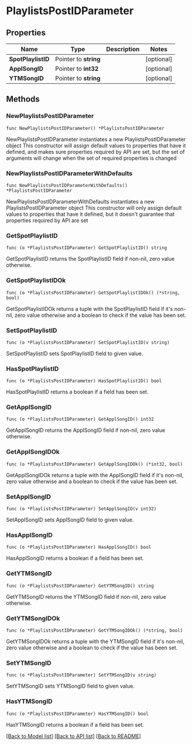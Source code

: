 # PlaylistsPostIDParameter

## Properties

Name | Type | Description | Notes
------------ | ------------- | ------------- | -------------
**SpotPlaylistID** | Pointer to **string** |  | [optional] 
**ApplSongID** | Pointer to **int32** |  | [optional] 
**YTMSongID** | Pointer to **string** |  | [optional] 

## Methods

### NewPlaylistsPostIDParameter

`func NewPlaylistsPostIDParameter() *PlaylistsPostIDParameter`

NewPlaylistsPostIDParameter instantiates a new PlaylistsPostIDParameter object
This constructor will assign default values to properties that have it defined,
and makes sure properties required by API are set, but the set of arguments
will change when the set of required properties is changed

### NewPlaylistsPostIDParameterWithDefaults

`func NewPlaylistsPostIDParameterWithDefaults() *PlaylistsPostIDParameter`

NewPlaylistsPostIDParameterWithDefaults instantiates a new PlaylistsPostIDParameter object
This constructor will only assign default values to properties that have it defined,
but it doesn't guarantee that properties required by API are set

### GetSpotPlaylistID

`func (o *PlaylistsPostIDParameter) GetSpotPlaylistID() string`

GetSpotPlaylistID returns the SpotPlaylistID field if non-nil, zero value otherwise.

### GetSpotPlaylistIDOk

`func (o *PlaylistsPostIDParameter) GetSpotPlaylistIDOk() (*string, bool)`

GetSpotPlaylistIDOk returns a tuple with the SpotPlaylistID field if it's non-nil, zero value otherwise
and a boolean to check if the value has been set.

### SetSpotPlaylistID

`func (o *PlaylistsPostIDParameter) SetSpotPlaylistID(v string)`

SetSpotPlaylistID sets SpotPlaylistID field to given value.

### HasSpotPlaylistID

`func (o *PlaylistsPostIDParameter) HasSpotPlaylistID() bool`

HasSpotPlaylistID returns a boolean if a field has been set.

### GetApplSongID

`func (o *PlaylistsPostIDParameter) GetApplSongID() int32`

GetApplSongID returns the ApplSongID field if non-nil, zero value otherwise.

### GetApplSongIDOk

`func (o *PlaylistsPostIDParameter) GetApplSongIDOk() (*int32, bool)`

GetApplSongIDOk returns a tuple with the ApplSongID field if it's non-nil, zero value otherwise
and a boolean to check if the value has been set.

### SetApplSongID

`func (o *PlaylistsPostIDParameter) SetApplSongID(v int32)`

SetApplSongID sets ApplSongID field to given value.

### HasApplSongID

`func (o *PlaylistsPostIDParameter) HasApplSongID() bool`

HasApplSongID returns a boolean if a field has been set.

### GetYTMSongID

`func (o *PlaylistsPostIDParameter) GetYTMSongID() string`

GetYTMSongID returns the YTMSongID field if non-nil, zero value otherwise.

### GetYTMSongIDOk

`func (o *PlaylistsPostIDParameter) GetYTMSongIDOk() (*string, bool)`

GetYTMSongIDOk returns a tuple with the YTMSongID field if it's non-nil, zero value otherwise
and a boolean to check if the value has been set.

### SetYTMSongID

`func (o *PlaylistsPostIDParameter) SetYTMSongID(v string)`

SetYTMSongID sets YTMSongID field to given value.

### HasYTMSongID

`func (o *PlaylistsPostIDParameter) HasYTMSongID() bool`

HasYTMSongID returns a boolean if a field has been set.


[[Back to Model list]](../README.md#documentation-for-models) [[Back to API list]](../README.md#documentation-for-api-endpoints) [[Back to README]](../README.md)


